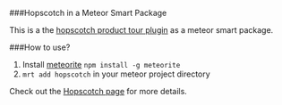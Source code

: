 ###Hopscotch in a Meteor Smart Package

This is a the [hopscotch product tour plugin](http://linkedin.github.io/hopscotch/) as a meteor smart package.

###How to use?

1. Install [meteorite](https://github.com/oortcloud/meteorite) `npm install -g meteorite`
2. `mrt add hopscotch` in your meteor project directory

Check out the [Hopscotch page](http://linkedin.github.io/hopscotch/) for more details.

